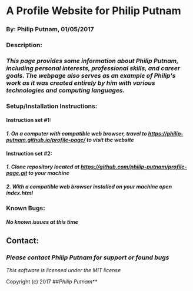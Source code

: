 # A Profile Website for Philip Putnam

### By: Philip Putnam, 01/05/2017

### Description:

### _This page provides some information about Philip Putnam, including personal interests, professional skills, and career goals. The webpage also serves as an example of Philip's work as it was created entirely by him with various technologies and computing languages._

### Setup/Installation Instructions:

#### Instruction set #1:
#### _1. On a computer with compatible web browser, travel to https://philip-putnam.github.io/profile-page/ to visit the website_

#### Instruction set #2:  
#### _1. Clone repository located at https://github.com/philip-putnam/profile-page.git to your machine_
#### _2. With a compatible web browser installed on your machine open index.html_

### Known Bugs:

#### _No known issues at this time_

## Contact:

### _Please contact Philip Putnam for support or found bugs_

*This software is licensed under the MIT license*

Copyright (c) 2017 ##_Philip Putnam_**
